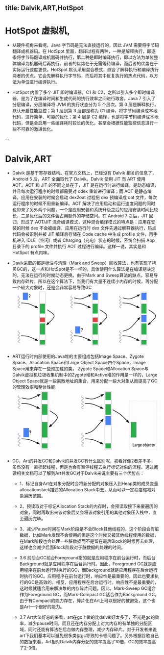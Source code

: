 title: Dalvik,ART,HotSpot
--

# HotSpot 虚拟机,


- 从硬件视角来看呢，Java 字节码是无法直接运行的，因此 JVM 需要将字节码翻译成机器码。在 HotSpot 里面，翻译过程有两种，一种是解释执行，即逐条将字节码翻译成机器码并执行，第二种是即时编译执行，即以方法为单位整体编译为机器码后再执行。前者的优势在于无需等待编译，而后者的优势在于实际运行速度更快。HotSpot 默认采用混合模式，综合了解释执行和编译执行两者的优点。它会先解释执行字节码，而后将其中反复执行的热点代码，以方法为单位进行编译执行。


- HotSpot 内置了多个 JIT 即时编译器，C1 和 C2，之所以引入多个即时编译器，是为了在编译时间和生成代码的执行效率之间进行取舍。Java 7 引入了分层编译，分层编译将 JVM 的执行状态分为 5 个层次。第 0 层是解释执行，默认开启性能监控；第 1 层到第 3 层都是称为 C1 编译，将字节码编译成本地代码，进行简单、可靠的优化；第 4 层是 C2 编译，也是将字节码编译成本地代码，但是会启用一些编译耗时较长的优化，甚至会根据性能监控信息进行一些不可靠的激进优化。



--

# Dalvik,ART


- Dalvik 是基于寄存器结构。在官方文档上，已经没有 Dalvik 相关的信息了，Android 5 后，ART 全面取代了 Dalvik。Dalvik 使用 JIT 而 ART 使用 AOT。AOT 和 JIT 的不同之处在于，JIT 是在运行时进行编译，是动态编译，并且每次运行程序的时候都需要对 odex 重新进行编译；而 AOT 是静态编译，应用在安装的时候会启动 dex2oat 过程把 dex 预编译成 oat 文件，每次运行程序的时候不用重新编译。AOT 解决了应用启动和运行速度问题的同时也带来了另外两个问题，一个是应用安装和系统升级之后的应用安装时间比较长，二是优化后的文件会占用额外的存储空间。在 Android 7 之后，JIT 回归，形成了 AOT/JIT 混合编译模式，这种混合编译模式的特点是：应用在安装的时候 dex 不会被编译，应用在运行时 dex 文件先通过解释器执行，热点代码会被识别并被 JIT 编译后存储在 Code cache 中生成 profile 文件，再手机进入 IDLE（空闲）或者 Charging（充电）状态的时候，系统会扫描 App 目录下的 profile 文件并执行 AOT 过程进行编译。这样一说，其实是和 HotSpot 有点内味。


- Davik采取的都是标注与清理（Mark and Sweep）回收算法，也有实现了拷贝GC的，这一点和HotSpot是不一样的，具体使用什么算法是在编译期决定的，无法在运行的时候动态更换。由于Mark and Sweep算法的缺点，容易导致内存碎片，所以在这个算法下，当我们有大量不连续小内存的时候，再分配一个较大对象时，还是会非常容易导致GC
![](./1.jpg)

- ART运行时内部使用的Java堆的主要组成包括Image Space、Zygote Space、Allocation Space和Large Object Space四个Space，Image Space用来存在一些预加载的类， Zygote Space和Allocation Space与Dalvik虚拟机垃圾收集机制中的Zygote堆和Active堆的作用是一样的，Large Object Space就是一些离散地址的集合，用来分配一些大对象从而提高了GC的管理效率和整体性能
![](./2.jpg)

- GC，Art的并发GC和Dalvik的并发GC有什么区别呢，初看好像2者差不多，虽然没有一直挂起线程，但是也会有暂停线程去执行标记对象的流程。通过阅读相关文档可以了解到Art并发GC对于Dalvik来说主要有三个优势点：


    - 1、标记自身Art在对象分配时会将新分配的对象压入到Heap类的成员变量allocationstack描述的Allocation Stack中去，从而可以一定程度缩减对象遍历范围。


    - 2、预读取对于标记Allocation Stack的内存时，会预读取接下来要遍历的对象，同时再取出来该对象后又会将该对象引用的其他对象压入栈中，直至遍历完毕。


    - 3、减少Pause时间在Mark阶段是不会Block其他线程的，这个阶段会有脏数据，比如Mark发现不会使用的但是这个时候又被其他线程使用的数据，在Mark阶段也会处理一些脏数据而不是留在最后Block的时候再去处理，这样也会减少后面Block阶段对于脏数据的处理的时间。


    - 3.6 前后台GC前台Foreground指的就是应用程序在前台运行时，而后台Background就是应用程序在后台运行时。因此，Foreground GC就是应用程序在前台运行时执行的GC，而Background就是应用程序在后台运行时执行的GC。应用程序在前台运行时，响应性是最重要的，因此也要求执行的GC是高效的。相反，应用程序在后台运行时，响应性不是最重要的，这时候就适合用来解决堆的内存碎片问题。因此，Mark-Sweep GC适合作为Foreground GC，而Mark-Compact GC适合作为Background GC。由于有Compact的能力存在，碎片化在Art上可以很好的被避免，这个也是Art一个很好的能力。


    - 3.7 Art大法好总的来看，art在gc上做的比dalvik好太多了，不光是gc的效率，减少pause时间，而且还在内存分配上对大内存的有单独的分配区域，同时还能有算法在后台做内存整理，减少内存碎片。对于开发者来说art下我们基本可以避免很多类似gc导致的卡顿问题了。另外根据谷歌自己的数据来看，Art相对Dalvik内存分配的效率提高了10倍，GC的效率提高了2-3倍。

